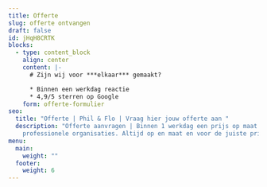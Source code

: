 ```yaml
---
title: Offerte
slug: offerte ontvangen
draft: false
id: jHqH8CRTK
blocks:
  - type: content_block
    align: center
    content: |-
      # Zijn wij voor ***elkaar*** gemaakt?

      * Binnen een werkdag reactie
      * 4,9/5 sterren op Google
    form: offerte-formulier
seo:
  title: "Offerte | Phil & Flo | Vraag hier jouw offerte aan "
  description: "Offerte aanvragen | Binnen 1 werkdag een prijs op maat voor
    professionele organisaties. Altijd op en maat en voor de juiste prijs. "
menu:
  main:
    weight: ""
  footer:
    weight: 6
---
```

